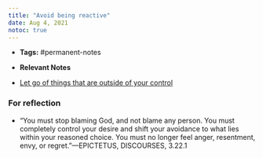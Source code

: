 ```yaml
---
title: "Avoid being reactive"
date: Aug 4, 2021
notoc: true
---
```


- **Tags:** #permanent-notes 
- **Relevant Notes**

- [Let go of things that are outside of your control](notes/philosophy/stoicism/let-go.md)

### For reflection
- “You must stop blaming God, and not blame any person. You must completely control your desire and shift your avoidance to what lies within your reasoned choice. You must no longer feel anger, resentment, envy, or regret.”—EPICTETUS, DISCOURSES, 3.22.1